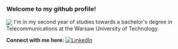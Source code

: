 ### Welcome to my github profile!

<img align="center" src="https://github.com/MA3CIN/MA3CIN/HeyThere.png"/>
I'm in my second year of studies towards a bachelor's degree in Telecommunications at the Warsaw University of Technology.






**Connect with me here:**
<a href="https://www.linkedin.com/in/marcin-zi%C3%B3%C5%82kowski-6b161a209/"><img alt="LinkedIn" src="https://img.shields.io/badge/-Marcin_Ziółkowski-blue?style=flat-square&logo=Linkedin&logoColor=white&link=https://www.linkedin.com/in/marcin-zi%C3%B3%C5%82kowski-6b161a209/"></a>
